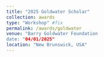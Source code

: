 ```yaml
---
title: "2025 Goldwater Scholar"
collection: awards
type: "Workshop" #fix
permalink: /awards/goldwater
venue: "Barry Goldwater Foundation
date: "04/01/2025"
location: "New Brunswick, USA"
---
```

